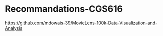 # Recommandations-CGS616
https://github.com/mdowais-39/MovieLens-100k-Data-Visualization-and-Analysis
